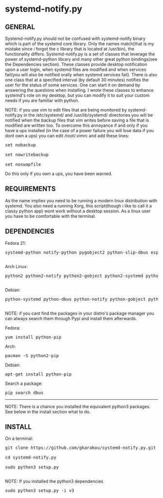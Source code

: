 # systemd-notify.py
GENERAL
-------------------
Systemd-notify.py should not be confused with systemd-notify binary which is part of the systemd core library. Only the names match(that is my mistake since i forgot the c library that is located at /usr/bin), the functionality differs.
Systemd-notify.py is a set of classes that leverage the power of systemd-python library and many other great python bindings(see the Dependencies section).
These classes provide desktop notification upon a user login, when systemd files are modified and when services fail(you will also be notified orally when systemd services fail).
There is also one class that at a specified interval (by default 30 minutes) notifies the user for the status of some services.
One can start it on demand by answering the questions when installing.
I wrote these classes to enhance systemd's role on my desktop, but you can modify it to suit your custom needs if you are familiar with python.

NOTE: if you use vim to edit files that are being monitored by systemd-notify.py in the /etc/systemd/ and /usr/lib/systemd/ directories you will be notified when the backup files that vim writes before saving a file that is modified are written too.
To overcome this annoyance if and only if you have a ups installed (in the case of a power failure you will lose data if you dont own a ups) you can edit /root/.vimrc and add these lines:
<pre>
set nobackup 

set nowritebackup

set noswapfile
</pre>
Do this only if you own a ups, you have been warned.

REQUIREMENTS
-------------------

As the name implies you need to be running a modern linux distribution with systemd.
You also need a running Xorg, this script(though i like to call it a classy python app) wont work without a desktop session.
As a linux user you have to be comfortable with the terminal.

DEPENDENCIES
-------------------

Fedora 21:

<pre>
systemd-python notify-python pygobject2 python-slip-dbus espeak python-espeak python-inotify

</pre>
Arch Linux:

<pre>
python2 python2-notify python2-gobject python2-systemd python2-dbus espeak python-espeak python-inotify

</pre>

Debian:

<pre>
python-systemd python-dbus python-notify python-gobject python-gi espeak espeak-data python-espeak python-inotify

</pre>


NOTE: if you cant find the packages in your distro's package manager you can always search them through Pypi and install them afterwards.

Fedora:
<pre>
yum install python-pip
</pre>
Arch:
<pre>
pacman -S python2-pip
</pre>
Debian:
<pre>
apt-get install python-pip
</pre>

Search a package:

<pre>
pip search dbus
</pre>

-------------------------------

NOTE: There is a chance you installed the equivalent python3 packages. See below in the install section what to do.


INSTALL
------------------------
On a terminal:

<pre>git clone https://github.com/gkarakou/systemd-notify.py.git

cd systemd-notify.py

sudo python3 setup.py

</pre>


NOTE: If you installed the python3 dependencies

<pre>
sudo python3 setup.py -i v3
</pre>

